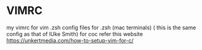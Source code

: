 # VIMRC
my vimrc for vim
.zsh config files for .zsh (mac terminals) ( this is the same config as that of lUke Smith)
for coc refer this website
https://unkertmedia.com/how-to-setup-vim-for-c/
